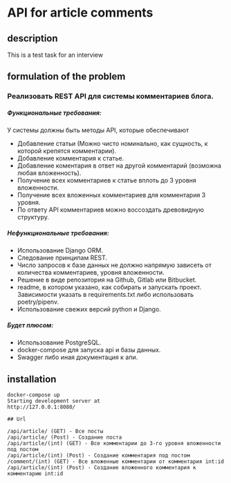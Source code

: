 # API for article comments

## description
This is a test task for an interview

## formulation of the problem

### Реализовать REST API для системы комментариев блога.
##### Функциональные требования:
У системы должны быть методы API, которые обеспечивают
- Добавление статьи (Можно чисто номинально, как сущность, к которой крепятся комментарии).
- Добавление комментария к статье.
- Добавление коментария в ответ на другой комментарий (возможна любая вложенность).
- Получение всех комментариев к статье вплоть до 3 уровня вложенности.
- Получение всех вложенных комментариев для комментария 3 уровня.
- По ответу API комментариев можно воссоздать древовидную структуру.

##### Нефункциональные требования:
- Использование Django ORM.
- Следование принципам REST.
- Число запросов к базе данных не должно напрямую зависеть от количества комментариев, уровня вложенности.
- Решение в виде репозитория на Github, Gitlab или Bitbucket.
- readme, в котором указано, как собирать и запускать проект. Зависимости указать в requirements.txt либо использовать poetry/pipenv.
- Использование свежих версий python и Django.

##### Будет плюсом:
- Использование PostgreSQL.
- docker-compose для запуска api и базы данных.
- Swagger либо иная документация к апи.

## installation
```console
docker-compose up
Starting development server at
http://127.0.0.1:8080/

## Url

/api/article/ (GET) - Все посты
/api/article/ (Post) - Создание поста
/api/article/(int) (GET) - Все комментарии до 3-го уровня вложенности под постом
/api/article/(int) (Post) - Создание комментария под постом
/comment/(int) (GET) - Все вложенные комментарии от комментария int:id
/api/article/(int) (Post) - Создание вложенного комментария к комментарию int:id
